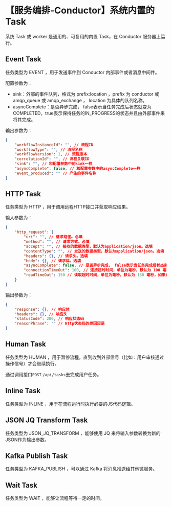 # 【服务编排-Conductor】系统内置的 Task
系统 Task 或 worker 是通用的、可复用的内置 Task，在 Conductor 服务器上运行。

## Event Task
任务类型为 EVENT ，用于发送事件到 Conductor 内部事件或者消息中间件。

配置参数为：
* sink：外部的事件队列，格式为 prefix:location ，prefix 为 conductor 或 amqp_queue 或 amqp_exchange ， location 为具体的队列名称。
* asyncComplete：是否异步完成， false表示当任务完成后状态就变为COMPLETED，true表示保持任务的IN_PROGRESS的状态并且由外部事件来将其完成。

输出参数为：
```json
{
    "workflowInstanceId": "", // 流程ID
    "workflowType": "", // 流程名称
    "workflowVersion": 1, // 流程版本
    "correlationId": "", // 流程关联ID
    "sink": "", // 和配置参数中的sink一样
    "asyncComplete": false, // 和配置参数中的asyncComplete一样
    "event_produced": "" // 产生的事件名称
}
```

## HTTP Task
任务类型为 HTTP ，用于调用远程HTTP接口并获取响应结果。

输入参数为：
```json
{
    "http_request": {
        "uri": "", // 请求路径。必填
        "method": "", // 请求方式。必填
        "accept": "", // 接收的数据类型，默认为application/json。选填
        "contentType": "", // 发送的数据类型，默认为application/json。选填
        "headers": {}, // 请求头。选填
        "body": {}, // 请求体。选填
        "asyncComplete": false, // 是否异步完成， false表示当任务完成后状态就变为COMPLETED，true表示保持任务的IN_PROGRESS的状态并且由外部事件来将其完成，默认为 false。选填
        "connectionTimeOut": 100, // 连接超时时间，单位为毫秒，默认为 100 毫秒，如果设置为 0 ，则表示永不超时。选填
        "readTimeOut": 150 // 读取超时时间，单位为毫秒，默认为 150 毫秒，如果设置为 0 ，则表示永不超时。选填
    }
}
```

输出参数为：
```json
{
    "response": {}, // 响应体
    "headers": {}, // 响应头
    "statusCode": 200, // 响应状态码
    "reasonPhrase": "" // Http状态码的原因短语
}
```

## Human Task
任务类型为 HUMAN ，用于暂停流程，直到收到外部信号（比如：用户审核通过操作信号）才会继续执行。

通过调用接口`POST` `/api/tasks`去完成用户任务。

## Inline Task
任务类型为 INLINE ，用于在流程运行时执行必要的JS代码逻辑。

## JSON JQ Transform Task
任务类型为 JSON_JQ_TRANSFORM ，能够使用 JQ 来将输入参数转换为新的JSON作为输出参数。

## Kafka Publish Task
任务类型为 KAFKA_PUBLISH ，可以通过 Kafka 将消息推送给其他微服务。

## Wait Task
任务类型为 WAIT ，能够让流程等待一定的时间。